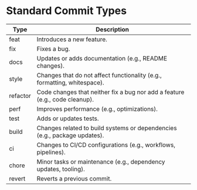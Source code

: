 # Standard Commit Types

| Type | Description |
| ---- | ----------- |
| feat | Introduces a new feature. |
| fix |	Fixes a bug. |
| docs |	Updates or adds documentation (e.g., README changes). |
| style |	Changes that do not affect functionality (e.g., formatting, whitespace). |
| refactor |	Code changes that neither fix a bug nor add a feature (e.g., code cleanup). |
| perf |	Improves performance (e.g., optimizations). |
| test |	Adds or updates tests. |
| build |	Changes related to build systems or dependencies (e.g., package updates). |
| ci |	Changes to CI/CD configurations (e.g., workflows, pipelines). |
| chore |	Minor tasks or maintenance (e.g., dependency updates, tooling). |
| revert |	Reverts a previous commit. |
